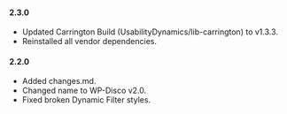 #### 2.3.0
* Updated Carrington Build (UsabilityDynamics/lib-carrington) to v1.3.3.
* Reinstalled all vendor dependencies.

#### 2.2.0
* Added changes.md.
* Changed name to WP-Disco v2.0.
* Fixed broken Dynamic Filter styles.
